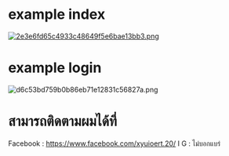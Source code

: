 # example index
<a href="https://www.img.in.th/image/hpeITp"><img src="https://www.img.in.th/images/2e3e6fd65c4933c48649f5e6bae13bb3.png" alt="2e3e6fd65c4933c48649f5e6bae13bb3.png" border="0" /></a>
# example login
<img src="https://www.img.in.th/images/d6c53bd759b0b86eb71e12831c56827a.png" alt="d6c53bd759b0b86eb71e12831c56827a.png" border="0" />

# สามารถติดตามผมได้ที่
Facebook : https://www.facebook.com/xyuioert.20/
I G : ไม่บอกแบร่
